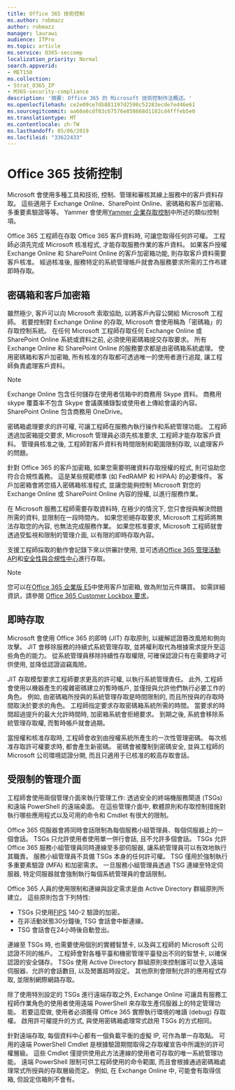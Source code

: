 ```yaml
---
title: Office 365 技術控制
ms.author: robmazz
author: robmazz
manager: laurawi
audience: ITPro
ms.topic: article
ms.service: O365-seccomp
localization_priority: Normal
search.appverid:
- MET150
ms.collection:
- Strat_O365_IP
- M365-security-compliance
description: '摘要: Office 365 的 Microsoft 技術控制作法概述。'
ms.openlocfilehash: ce2e09ce7db881197d2598c52283ecde7ed46e61
ms.sourcegitcommit: aa60a6cdf83c67576e858668d1182cd4fffeb5e0
ms.translationtype: MT
ms.contentlocale: zh-TW
ms.lasthandoff: 05/06/2019
ms.locfileid: "33622433"
---
```

# <a name="office-365-technology-controls"></a>Office 365 技術控制 

Microsoft 會使用多種工具和技術, 控制、管理和審核其線上服務中的客戶資料存取。 這些適用于 Exchange Online、SharePoint Online、密碼箱和客戶加密箱、多重要素驗證等等。 Yammer 會使用[Yammer 企業存取控制](office-365-yammer-enterprise-access-controls.md)中所述的類似控制項。

Office 365 工程師在存取 Office 365 客戶資料時, 可讓您取得任何許可權。 工程師必須先完成 Microsoft 核准程式, 才能存取服務作業的客戶資料。 如果客戶授權 Exchange Online 和 SharePoint Online 的客戶加密箱功能, 則存取客戶資料需要客戶核准。 經過核准後, 服務特定的系統管理帳戶就會為服務要求所需的工作布建即時存取。

## <a name="lockbox-and-customer-lockbox"></a>密碼箱和客戶加密箱

雖然極少, 客戶可以向 Microsoft 索取協助, 以將客戶內容公開給 Microsoft 工程師。 若要控制對 Exchange Online 的存取, Microsoft 會使用稱為「密碼箱」的存取控制系統。 在任何 Microsoft 工程師存取任何 Exchange Online 或 SharePoint Online 系統或資料之前, 必須使用密碼箱提交存取要求。 所有 Exchange Online 和 SharePoint Online 的服務要求都是由密碼箱系統處理。 使用密碼箱和客戶加密箱, 所有核准的存取都可透過唯一的使用者進行追蹤, 讓工程師負責處理客戶資料。

> [!NOTE]
> Exchange Online 包含任何儲存在使用者信箱中的商務用 Skype 資料。 商務用 skype 覆蓋率不包含 Skype 會議廣播錄製或使用者上傳給會議的內容。 SharePoint Online 包含商務用 OneDrive。

密碼箱處理要求的許可權, 可讓工程師在服務內執行操作和系統管理功能。 工程師透過加密箱提交要求, Microsoft 管理員必須先核准要求, 工程師才能存取客戶資料。 管理員核准之後, 工程師對客戶資料有時間限制和範圍限制存取, 以處理客戶的問題。

針對 Office 365 的客戶加密箱, 如果您需要明確資料存取授權的程式, 則可協助您符合合規性義務。 這是某些規範標準 (如 FedRAMP 和 HIPAA) 的必要條件。 客戶加密箱會將您插入密碼箱核准程式, 並讓您能夠控制 Microsoft 對您的 Exchange Online 或 SharePoint Online 內容的授權, 以進行服務作業。

在 Microsoft 服務工程師需要存取資料時, 在極少的情況下, 您只會授與解決問題所需的資料, 並限制在一段時間內。 如果您拒絕存取要求, Microsoft 工程師將無法存取您的內容, 也無法完成服務作業。 如果您核准要求, Microsoft 工程師就會透過受監視和限制的管理介面, 以有限的即時存取內容。

支援工程師採取的動作會記錄下來以供審計使用, 並可透過[Office 365 管理活動 API](https://msdn.microsoft.com/library/office/dn707383.aspx)和[安全性與合規性中心](http://protection.office.com/)進行存取。

>[!NOTE]
> 您可以在[Office 365 企業版 E5](https://products.office.com/business/office-365-enterprise-e5-business-software)中使用客戶加密箱, 做為附加元件購買。 如需詳細資訊，請參閱 [Office 365 Customer Lockbox 要求](https://support.office.com/article/Office-365-Customer-Lockbox-Requests-36f9cdd1-e64c-421b-a7e4-4a54d16440a2)。

## <a name="just-in-time-access"></a>即時存取

Microsoft 會使用 Office 365 的即時 (JIT) 存取原則, 以緩解認證篡改風險和側向攻擊。 JIT 會移除服務的持續式系統管理存取, 並將權利取代為根據需求提升至這些角色的能力。 從系統管理員移除持續性存取權限, 可確保認證只有在需要時才可供使用, 並降低認證盜竊風險。

JIT 存取模型要求工程師要求更高的許可權, 以執行系統管理責任。 此外, 工程師會使用以機器產生的複雜密碼建立的暫時帳戶, 並僅授與允許他們執行必要工作的角色。 例如, 由密碼箱所授與的系統管理存取是時間限制的, 而且所授與的存取時間取決於要求的角色。 工程師指定要求存取密碼箱系統所需的時間。 當要求的時間超過提升的最大允許時間時, 加密箱系統會拒絕要求。 到期之後, 系統會移除系統管理存取權, 而暫時帳戶就會過期。

當授權和核准存取時, 工程師會收到由授權系統所產生的一次性管理密碼。 每次核准存取許可權要求時, 都會產生新密碼。 密碼會被覆制到密碼安全, 並與工程師的 Microsoft 公司環境認證分開, 而且只適用于已核准的較高存取會話。

## <a name="constrained-management-interfaces"></a>受限制的管理介面

工程師會使用兩個管理介面來執行管理工作: 透過安全的終端機服務閘道 (TSGs) 和遠端 PowerShell 的遠端桌面。 在這些管理介面中, 軟體原則和存取控制措施對執行哪些應用程式以及可用的命令和 Cmdlet 有很大的限制。

Office 365 伺服器會將同時會話限制為每個服務小組管理員、每個伺服器上的一個會話。 TSGs 只允許使用者使用單一併行會話, 且不允許多個會話。 TSGs 允許 Office 365 服務小組管理員同時連線至多部伺服器, 讓系統管理員可以有效地執行其職責。 服務小組管理員不具備 TSGs 本身的任何許可權。 TSG 僅用於強制執行多重要素驗證 (MFA) 和加密需求。 一旦服務小組管理員透過 TSG 連線至特定伺服器, 特定伺服器就會強制執行每個系統管理員的會話限制。

Office 365 人員的使用限制和連線與設定需求是由 Active Directory 群組原則所建立。 這些原則包含下列特性:

- TSGs 只使用[FIPS](https://www.microsoft.com/en-us/TrustCenter/Compliance/FIPS) 140-2 驗證的加密。
- 在非活動狀態30分鐘後, TSG 會話會中斷連線。
- TSG 會話會在24小時後自動登出。

連線至 TSGs 時, 也需要使用個別的實體智慧卡, 以及與工程師的 Microsoft 公司認證不同的帳戶。 工程師會對各種平臺和機密管理平臺發出不同的智慧卡, 以確保認證的安全儲存。 TSGs 使用 Active Directory 群組原則來控制誰可以登入遠端伺服器、允許的會話數目, 以及閒置超時設定。 其他原則會限制允許的應用程式存取, 並限制網際網路存取。

除了使用特別設定的 TSGs 進行遠端存取之外, Exchange Online 可讓具有服務工程師作業角色的使用者使用遠端 PowerShell 來存取生產伺服器上的特定管理功能。 若要這麼做, 使用者必須獲得 Office 365 實際執行環境的唯讀 (debug) 存取權。 啟用許可權提升的方式, 與使用密碼箱處理常式啟用 TSGs 的方式相同。

針對遠端存取, 每個資料中心都有一個負載平衡的虛擬 IP, 可作為單一存取點。 可用的遠端 PowerShell Cmdlet 是根據驗證期間取得之存取權宣告中所識別的許可權層級。 這些 Cmdlet 僅提供使用此方法連線的使用者可存取的唯一系統管理功能。 遠端 PowerShell 限制可供工程師使用的命令範圍, 而且會根據通過密碼箱處理常式所授與的存取層級而定。 例如, 在 Exchange Online 中, 可能會有取得信箱, 但設定信箱則不會有。
